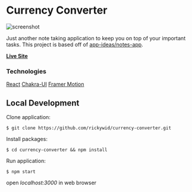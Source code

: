 # Currency Converter
![screenshot](https://i.imgur.com/JavTY8G.png)

Just another note taking application to keep you on top of your important tasks. This project is based off of [app-ideas/notes-app](https://github.com/florinpop17/app-ideas/blob/master/Projects/1-Beginner/Notes-App.md).

**[Live Site](https://rickywid.github.io/notes-app/)**

### Technologies
[React](https://reactjs.org/)
[Chakra-UI](https://chakra-ui.com/)
[Framer Motion](https://www.framer.com/)

## Local Development

Clone application:

`$ git clone https://github.com/rickywid/currency-converter.git`

Install packages:

`$ cd currency-converter && npm install`

Run application:

`$ npm start`

open *localhost:3000* in web browser
